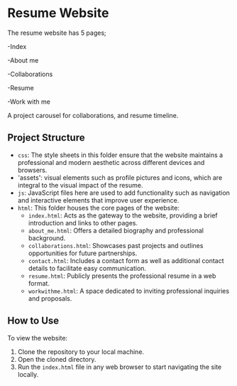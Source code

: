 # Resume Website

The resume website has 5 pages;

-Index

-About me

-Collaborations

-Resume

-Work with me

A project carousel for collaborations, and resume timeline. 

## Project Structure

- `css`: The style sheets in this folder ensure that the website maintains a professional and modern aesthetic across different devices and browsers.
- 'assets': visual elements such as profile pictures and icons, which are integral to the visual impact of the resume.
- `js`: JavaScript files here are used to add functionality such as navigation and interactive elements that improve user experience.
- `html`: This folder houses the core pages of the website:
  - `index.html`: Acts as the gateway to the website, providing a brief introduction and links to other pages.
  - `about_me.html`: Offers a detailed biography and professional background.
  - `collaborations.html`: Showcases past projects and outlines opportunities for future partnerships.
  - `contact.html`: Includes a contact form as well as additional contact details to facilitate easy communication.
  - `resume.html`: Publicly presents the professional resume in a web format.
  - `workwithme.html`: A space dedicated to inviting professional inquiries and proposals.

## How to Use

To view the website:
1. Clone the repository to your local machine.
2. Open the cloned directory.
3. Run the `index.html` file in any web browser to start navigating the site locally.
